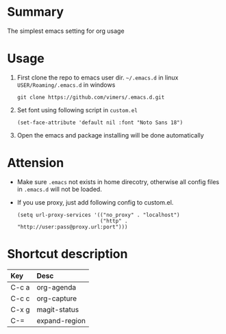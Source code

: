 # Summary
The simplest emacs setting for org usage

# Usage
1. First clone the repo to emacs user dir. `~/.emacs.d` in linux `USER/Roaming/.emacs.d` in windows

   ```shell
   git clone https://github.com/vimers/.emacs.d.git
   ```
2. Set font using following script in `custom.el`

    ```emacs-lisp
    (set-face-attribute 'default nil :font "Noto Sans 18")
    ```
3. Open the emacs and package installing will be done automatically

# Attension
* Make sure `.emacs` not exists in home direcotry, otherwise all config files in `.emacs.d` will not be loaded.
* If you use proxy, just add following config to custom.el.

  ```elisp
  (setq url-proxy-services '(("no_proxy" . "localhost")
                             ("http" . "http://user:pass@proxy.url:port")))
  ```

# Shortcut description

| Key | Desc |
|:--|:--|
|C-c a| org-agenda |
|C-c c| org-capture |
|C-x g| magit-status |
|C-= | expand-region |
